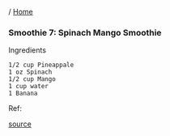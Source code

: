 / [Home](index.md)

### Smoothie 7: Spinach Mango Smoothie

Ingredients
```
1/2 cup Pineappale
1 oz Spinach
1/2 cup Mango
1 cup water
1 Banana
```

Ref:

[source](https://www.youtube.com/watch?v=fPFGakpgPAQ)